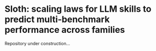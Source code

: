 # Sloth: scaling laws for LLM skills to predict multi-benchmark performance across families

Repository under construction... 

